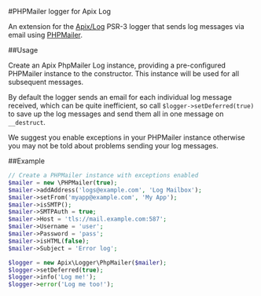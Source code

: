 #PHPMailer logger for Apix Log

An extension for the [Apix/Log](https://github.com/frqnck/apix-log) PSR-3 logger that sends log messages via email using [PHPMailer](https://github.com/PHPMailer/PHPMailer).

##Usage

Create an Apix PhpMailer Log instance, providing a pre-configured PHPMailer instance to the constructor.
This instance will be used for all subsequent messages.

By default the logger sends an email for each individual log message received, which can be quite inefficient, so call `$logger->setDeferred(true)` to save up the log messages and send them all in one message on `__destruct`.

We suggest you enable exceptions in your PHPMailer instance otherwise you may not be told about problems sending your log messages.

##Example

```php
// Create a PHPMailer instance with exceptions enabled
$mailer = new \PHPMailer(true);
$mailer->addAddress('logs@example.com', 'Log Mailbox');
$mailer->setFrom('myapp@example.com', 'My App');
$mailer->isSMTP();
$mailer->SMTPAuth = true;
$mailer->Host = 'tls://mail.example.com:587';
$mailer->Username = 'user';
$mailer->Password = 'pass';
$mailer->isHTML(false);
$mailer->Subject = 'Error log';

$logger = new Apix\Logger\PhpMailer($mailer);
$logger->setDeferred(true);
$logger->info('Log me!');
$logger->error('Log me too!');
```
